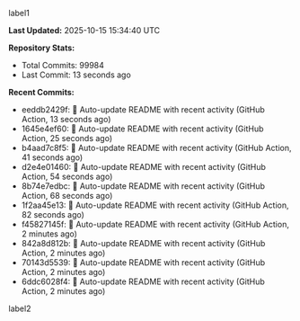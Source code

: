 
label1 
<!-- ACTIVITY_START -->
**Last Updated:** 2025-10-15 15:34:40 UTC

**Repository Stats:**
- Total Commits: 99984
- Last Commit: 13 seconds ago

**Recent Commits:**
- eeddb2429f: 🤖 Auto-update README with recent activity (GitHub Action, 13 seconds ago)
- 1645e4ef60: 🤖 Auto-update README with recent activity (GitHub Action, 25 seconds ago)
- b4aad7c8f5: 🤖 Auto-update README with recent activity (GitHub Action, 41 seconds ago)
- d2e4e01460: 🤖 Auto-update README with recent activity (GitHub Action, 54 seconds ago)
- 8b74e7edbc: 🤖 Auto-update README with recent activity (GitHub Action, 68 seconds ago)
- 1f2aa45e13: 🤖 Auto-update README with recent activity (GitHub Action, 82 seconds ago)
- f45827145f: 🤖 Auto-update README with recent activity (GitHub Action, 2 minutes ago)
- 842a8d812b: 🤖 Auto-update README with recent activity (GitHub Action, 2 minutes ago)
- 70143d5539: 🤖 Auto-update README with recent activity (GitHub Action, 2 minutes ago)
- 6ddc6028f4: 🤖 Auto-update README with recent activity (GitHub Action, 2 minutes ago)
<!-- ACTIVITY_END -->

label2
